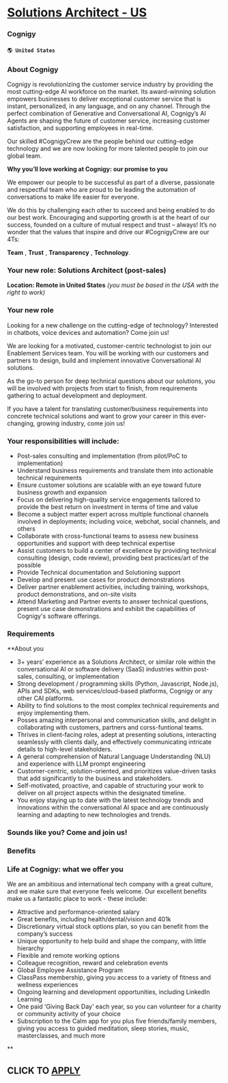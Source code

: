 # [Solutions Architect - US](https://www.remotewlb.com/apply/solutions-architect-us-57678)  
### Cognigy  
#### `🌎 United States`  

### About Cognigy

Cognigy is revolutionizing the customer service industry by providing the most cutting-edge AI workforce on the market. Its award-winning solution empowers businesses to deliver exceptional customer service that is instant, personalized, in any language, and on any channel. Through the perfect combination of Generative and Conversational AI, Cognigy’s AI Agents are shaping the future of customer service, increasing customer satisfaction, and supporting employees in real-time.

Our skilled #CognigyCrew are the people behind our cutting-edge technology and we are now looking for more talented people to join our global team.

 **Why you’ll love working at Cognigy: our promise to you**

We empower our people to be successful as part of a diverse, passionate and respectful team who are proud to be leading the automation of conversations to make life easier for everyone.

We do this by challenging each other to succeed and being enabled to do our best work. Encouraging and supporting growth is at the heart of our success, founded on a culture of mutual respect and trust – always! It’s no wonder that the values that inspire and drive our #CognigyCrew are our 4Ts:

**Team** , **Trust** , **Transparency** , **Technology**.

### Your new role: Solutions Architect (post-sales)

 **Location: Remote in United States** _(you must be based in the USA with the right to work)_

### Your new role

Looking for a new challenge on the cutting-edge of technology? Interested in chatbots, voice devices and automation? Come join us!

We are looking for a motivated, customer-centric technologist to join our Enablement Services team. You will be working with our customers and partners to design, build and implement innovative Conversational AI solutions.

As the go-to person for deep technical questions about our solutions, you will be involved with projects from start to finish, from requirements gathering to actual development and deployment.

If you have a talent for translating customer/business requirements into concrete technical solutions and want to grow your career in this ever-changing, growing industry, come join us!

### Your responsibilities will include:

  * Post-sales consulting and implementation (from pilot/PoC to implementation)
  * Understand business requirements and translate them into actionable technical requirements
  * Ensure customer solutions are scalable with an eye toward future business growth and expansion
  * Focus on delivering high-quality service engagements tailored to provide the best return on investment in terms of time and value
  * Become a subject matter expert across multiple functional channels involved in deployments; including voice, webchat, social channels, and others
  * Collaborate with cross-functional teams to assess new business opportunities and support with deep technical expertise
  * Assist customers to build a center of excellence by providing technical consulting (design, code review), providing best practices/art of the possible
  * Provide Technical documentation and Solutioning support
  * Develop and present use cases for product demonstrations
  * Deliver partner enablement activities, including training, workshops, product demonstrations, and on-site visits
  * Attend Marketing and Partner events to answer technical questions, present use case demonstrations and exhibit the capabilities of Cognigy's software offerings.

### Requirements

 **About you

  * 3+ years’ experience as a Solutions Architect, or similar role within the conversational AI or software delivery (SaaS) industries within post-sales, consulting, or implementation
  * Strong development / programming skills (Python, Javascript, Node.js), APIs and SDKs, web services/cloud-based platforms, Cognigy or any other CAI platforms.
  * Ability to find solutions to the most complex technical requirements and enjoy implementing them.
  * Posses amazing interpersonal and communication skills, and delight in collaborating with customers, partners and corss-funtional teams.
  * Thrives in client-facing roles, adept at presenting solutions, interacting seamlessly with clients daily, and effectively communicating intricate details to high-level stakeholders. 
  * A general comprehension of Natural Language Understanding (NLU) and experience with LLM prompt engineering 
  * Customer-centric, solution-oriented, and prioritizes value-driven tasks that add significantly to the business and stakeholders. 
  * Self-motivated, proactive, and capable of structuring your work to deliver on all project aspects within the designated timeline. 
  * You enjoy staying up to date with the latest technology trends and innovations within the conversational AI space and are continuously learning and adapting to new technologies and trends.

### Sounds like you? Come and join us!

### Benefits

### Life at Cognigy: what we offer you

We are an ambitious and international tech company with a great culture, and we make sure that everyone feels welcome. Our excellent benefits make us a fantastic place to work - these include:

  * Attractive and performance-oriented salary
  * Great benefits, including health/dental/vision and 401k
  * Discretionary virtual stock options plan, so you can benefit from the company’s success
  * Unique opportunity to help build and shape the company, with little hierarchy
  * Flexible and remote working options
  * Colleague recognition, reward and celebration events
  * Global Employee Assistance Program
  * ClassPass membership, giving you access to a variety of fitness and wellness experiences
  * Ongoing learning and development opportunities, including LinkedIn Learning
  * One paid ‘Giving Back Day' each year, so you can volunteer for a charity or community activity of your choice
  * Subscription to the Calm app for you plus five friends/family members, giving you access to guided meditation, sleep stories, music, masterclasses, and much more 

**

  
## CLICK TO [APPLY](https://www.remotewlb.com/apply/solutions-architect-us-57678)

